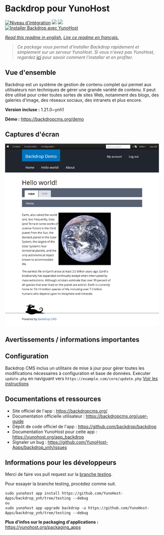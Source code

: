 # Backdrop pour YunoHost

[![Niveau d'intégration](https://dash.yunohost.org/integration/backdrop.svg)](https://dash.yunohost.org/appci/app/backdrop) ![](https://ci-apps.yunohost.org/ci/badges/backdrop.status.svg) ![](https://ci-apps.yunohost.org/ci/badges/backdrop.maintain.svg)  
[![Installer Backdrop avec YunoHost](https://install-app.yunohost.org/install-with-yunohost.svg)](https://install-app.yunohost.org/?app=backdrop)

*[Read this readme in english.](./README.md)*
*[Lire ce readme en français.](./README_fr.md)*

> *Ce package vous permet d'installer Backdrop rapidement et simplement sur un serveur YunoHost.
Si vous n'avez pas YunoHost, regardez [ici](https://yunohost.org/#/install) pour savoir comment l'installer et en profiter.*

## Vue d'ensemble

Backdrop est un système de gestion de contenu complet qui permet aux utilisateurs non techniques de gérer une grande variété de contenu. Il peut être utilisé pour créer toutes sortes de sites Web, notamment des blogs, des galeries d'image, des réseaux sociaux, des intranets et plus encore.


**Version incluse :** 1.21.0~ynh1

**Démo :** https://backdropcms.org/demo

## Captures d'écran

![](./doc/screenshots/Hello_world.png)

## Avertissements / informations importantes

## Configuration

Backdrop CMS inclus un utilitaire de mise à jour pour gérer toutes les modifications nécessaires à configuration et base de données. Exécuter `update.php` en naviguant vers `https://example.com/core/update.php` [Voir les instructions](https://backdropcms.org/upgrade)

## Documentations et ressources

* Site officiel de l'app : https://backdropcms.org/
* Documentation officielle utilisateur : https://backdropcms.org/user-guide
* Dépôt de code officiel de l'app : https://github.com/backdrop/backdrop
* Documentation YunoHost pour cette app : https://yunohost.org/app_backdrop
* Signaler un bug : https://github.com/YunoHost-Apps/backdrop_ynh/issues

## Informations pour les développeurs

Merci de faire vos pull request sur la [branche testing](https://github.com/YunoHost-Apps/backdrop_ynh/tree/testing).

Pour essayer la branche testing, procédez comme suit.
```
sudo yunohost app install https://github.com/YunoHost-Apps/backdrop_ynh/tree/testing --debug
ou
sudo yunohost app upgrade backdrop -u https://github.com/YunoHost-Apps/backdrop_ynh/tree/testing --debug
```

**Plus d'infos sur le packaging d'applications :** https://yunohost.org/packaging_apps